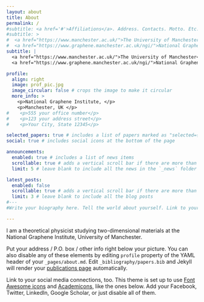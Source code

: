 ```yaml
---
layout: about
title: About
permalink: /
#subtitle: <a href='#'>Affiliations</a>. Address. Contacts. Motto. Etc.
#subtitle: >
#  <a href="https://www.manchester.ac.uk/">The University of Manchester</a> ·
#  <a href="https://www.graphene.manchester.ac.uk/ngi/">National Graphene Institute</a> ·
subtitle: |
  <a href="https://www.manchester.ac.uk/">The University of Manchester</a><br>
  <a href="https://www.graphene.manchester.ac.uk/ngi/">National Graphene Institute</a>

profile:
  align: right
  image: prof_pic.jpg
  image_circular: false # crops the image to make it circular
  more_info: >
    <p>National Graphene Institute, </p>
    <p>Manchester, UK </p>
#    <p>555 your office number</p>
#    <p>123 your address street</p>
#    <p>Your City, State 12345</p>

selected_papers: true # includes a list of papers marked as "selected={true}"
social: true # includes social icons at the bottom of the page

announcements:
  enabled: true # includes a list of news items
  scrollable: true # adds a vertical scroll bar if there are more than 3 news items
  limit: 5 # leave blank to include all the news in the `_news` folder

latest_posts:
  enabled: false
  scrollable: true # adds a vertical scroll bar if there are more than 3 new posts items
  limit: 3 # leave blank to include all the blog posts
#---
#Write your biography here. Tell the world about yourself. Link to your favorite [subreddit](http://reddit.com). You can put a picture in, too. The code is already in, just name your picture `prof_pic.jpg` and put it in the `img/` folder.

---
```

I am a theoretical physicist studying two-dimensional materials at the National Graphene Institute, University of Manchester.

Put your address / P.O. box / other info right below your picture. You can also disable any of these elements by editing `profile` property of the YAML header of your `_pages/about.md`. Edit `_bibliography/papers.bib` and Jekyll will render your [publications page](/al-folio/publications/) automatically.

Link to your social media connections, too. This theme is set up to use [Font Awesome icons](https://fontawesome.com/) and [Academicons](https://jpswalsh.github.io/academicons/), like the ones below. Add your Facebook, Twitter, LinkedIn, Google Scholar, or just disable all of them.
